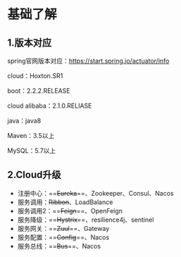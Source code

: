 # 基础了解

## 1.版本对应

spring官网版本对应：https://start.spring.io/actuator/info

cloud：Hoxton.SR1

boot：2.2.2.RELEASE

cloud alibaba：2.1.0.RELIASE

java：java8

Maven：3.5以上

MySQL：5.7以上

## 2.Cloud升级

- 注册中心：==~~Eureka~~==、Zookeeper、Consul、Nacos
- 服务调用：~~Ribbon~~、LoadBalance
- 服务调用2：==~~Feign~~==、OpenFeign
- 服务降级：==~~Hystrix~~==、resilience4j、sentinel
- 服务网关：==~~Zuul~~==、Gateway
- 服务配置：==~~Config~~==、Nacos
- 服务总线：==~~Bus~~==、Nacos

